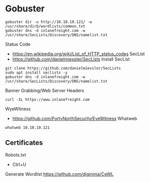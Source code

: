 # Gobuster
```
gobuster dir -u http://10.10.10.121/ -w /usr/share/dirb/wordlists/common.txt
gobuster dns -d inlanefreight.com -w /usr/share/SecLists/Discovery/DNS/namelist.txt
```
Status Code
* https://en.wikipedia.org/wiki/List_of_HTTP_status_codes
SecList
* https://github.com/danielmiessler/SecLists
Install SecList
```
git clone https://github.com/danielmiessler/SecLists
sudo apt install seclists -y
gobuster dns -d inlanefreight.com -w /usr/share/SecLists/Discovery/DNS/namelist.txt
```
Banner Grabbing/Web Server Headers
```
curl -IL https://www.inlanefreight.com
```
WyeWitness
* https://github.com/FortyNorthSecurity/EyeWitness
Whatweb
```
whatweb 10.10.10.121
```

## Certificates


Robots.txt

* Ctrl+U

Generate Wordlist
https://github.com/digininja/CeWL
